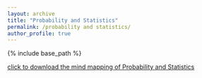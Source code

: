 ```yaml
---
layout: archive
title: "Probability and Statistics"
permalink: /probability and statistics/
author_profile: true
---
```


{% include base_path %}

[click to download the mind mapping of Probability and Statistics](../assets/Probability_and_Statistics.pdf)

